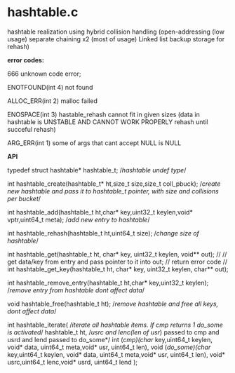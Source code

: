 # hashtable.c
hashtable realization using hybrid collision handling (open-addressing (low usage) separate chaining x2 (most of usage) Linked list backup storage for rehash)

**error codes:**

   666 unknown code error;
   
   ENOTFOUND(int 4) not found

   ALLOC_ERR(int 2) malloc failed

   ENOSPACE(int 3) hastable_rehash cannot fit in given sizes (data in hashtable is UNSTABLE AND CANNOT WORK PROPERLY rehash until succeful rehash)

   ARG_ERR(int 1)  some of args that cant accept NULL is NULL
 
**API**

typedef struct hashtable* hashtable_t;                                                           /*hashtable undef type*/
 

int hashtable_create(hashtable_t* ht,size_t size,size_t coll_pbuck);                             /*create new hashtable and pass it to hashtable_t pointer, with size and collisions per bucket*/        


int hashtable_add(hashtable_t ht,char* key,uint32_t keylen,void* vptr,uint64_t meta);            /*add new entry to hashtable*/


int hashtable_rehash(hashtable_t ht,uint64_t size);                                              /*change size of hashtable*/


int hashtable_get(hashtable_t ht, char* key, uint32_t keylen, void** out);                      //
                                                                                                //   get data/key from entry and pass pointer to it into out;
                                                                                                //   return error code
                                                                                                //
int hashtable_get_key(hashtable_t ht, char* key, uint32_t keylen, char** out);                                      

int hashtable_remove_entry(hashtable_t ht,char* key,uint32_t keylen);                                                       /*remove entry from hashtable dont affect data*/

void hashtable_free(hashtable_t ht);                                                                                        /*remove hashtable and free all keys, dont affect data*/

int hashtable_iterate(                                                                                                      /*iterate all hashtable items. If cmp returns 1 do_some is activated*/
                      hashtable_t ht,                                                                                       /*usrc and lenc(len of usr*) passed to cmp and usrd and lend passed to do_some*/
                      int (*cmp)(char* key,uint64_t keylen, void* data, uint64_t meta,void* usr, uint64_t len),
                      void (*do_some)(char* key,uint64_t keylen, void* data, uint64_t meta,void* usr, uint64_t len),
                      void* usrc,uint64_t lenc,void* usrd, uint64_t lend
                     );
